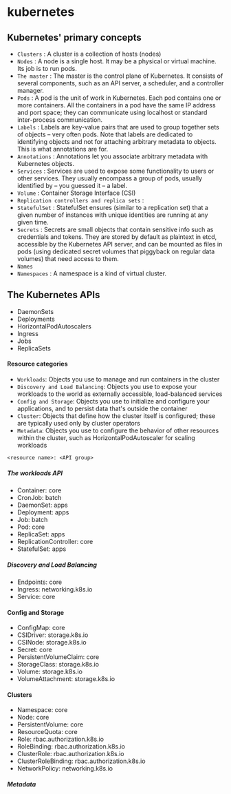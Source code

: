 # kubernetes



## Kubernetes' primary concepts
* `Clusters` : A cluster is a collection of hosts (nodes) 
* `Nodes` : A node is a single host. It may be a physical or virtual machine. Its job is to run pods.
* `The master` : The master is the control plane of Kubernetes. It consists of several components, such as an API server, a scheduler, and a controller manager. 
* `Pods` : A pod is the unit of work in Kubernetes. Each pod contains one or more containers.  All the containers in a pod have the same IP address and port space; they can communicate using localhost or standard inter-process communication.
* `Labels` : Labels are key-value pairs that are used to group together sets of objects – very often pods.  Note that labels are dedicated to identifying objects and not for attaching arbitrary metadata to objects. This is what annotations are for.
* `Annotations` : Annotations let you associate arbitrary metadata with Kubernetes objects.
* `Services` : Services are used to expose some functionality to users or other services.  They usually encompass a group of pods, usually identified by – you guessed it – a label.
* `Volume` : Container Storage Interface (CSI) 
* `Replication controllers and replica sets` :  
* `StatefulSet` : StatefulSet ensures (similar to a replication set) that a given number of instances with unique identities are running at any given time.
* `Secrets` : Secrets are small objects that contain sensitive info such as credentials and tokens. They are stored by default as plaintext in etcd, accessible by the Kubernetes API server, and can be mounted as files in pods (using dedicated secret volumes that piggyback on regular data volumes) that need access to them.
* `Names`
* `Namespaces` : A namespace is a kind of virtual cluster.



## The Kubernetes APIs
* DaemonSets
* Deployments
* HorizontalPodAutoscalers
* Ingress
* Jobs
* ReplicaSets

#### Resource categories
* `Workloads`: Objects you use to manage and run containers in the cluster
* `Discovery and Load Balancing`: Objects you use to expose your workloads to the world as externally accessible, load-balanced services
* `Config and Storage`: Objects you use to initialize and configure your applications, and to persist data that's outside the container
* `Cluster`: Objects that define how the cluster itself is configured; these are typically used only by cluster operators
* `Metadata`: Objects you use to configure the behavior of other resources within the cluster, such as HorizontalPodAutoscaler for scaling workloads

`<resource name>: <API group>`

##### The workloads API
* Container: core
* CronJob: batch
* DaemonSet: apps
* Deployment: apps
* Job: batch
* Pod: core
* ReplicaSet: apps
* ReplicationController: core
* StatefulSet: apps

##### Discovery and Load Balancing
* Endpoints: core
* Ingress: networking.k8s.io
* Service: core

#### Config and Storage
* ConfigMap: core
* CSIDriver: storage.k8s.io
* CSINode: storage.k8s.io
* Secret: core
* PersistentVolumeClaim: core
* StorageClass: storage.k8s.io
* Volume: storage.k8s.io
* VolumeAttachment: storage.k8s.io

#### Clusters
* Namespace: core
* Node: core
* PersistentVolume: core
* ResourceQuota: core
* Role: rbac.authorization.k8s.io
* RoleBinding: rbac.authorization.k8s.io
* ClusterRole: rbac.authorization.k8s.io
* ClusterRoleBinding: rbac.authorization.k8s.io
* NetworkPolicy: networking.k8s.io

##### Metadata


